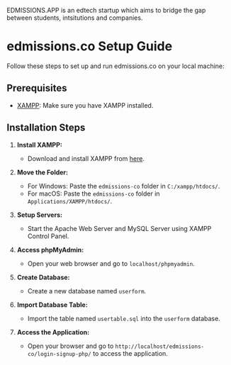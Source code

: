 EDMISSIONS.APP is an edtech startup which aims to bridge the gap between students, intsitutions and companies.

# edmissions.co Setup Guide

Follow these steps to set up and run edmissions.co on your local machine:

## Prerequisites
- [XAMPP](https://www.apachefriends.org/index.html): Make sure you have XAMPP installed.

## Installation Steps

1. **Install XAMPP:**
   - Download and install XAMPP from [here](https://www.apachefriends.org/index.html).

2. **Move the Folder:**
   - For Windows: Paste the `edmissions-co` folder in `C:/xampp/htdocs/`.
   - For macOS: Paste the `edmissions-co` folder in `Applications/XAMPP/htdocs/`.

3. **Setup Servers:**
   - Start the Apache Web Server and MySQL Server using XAMPP Control Panel.

4. **Access phpMyAdmin:**
   - Open your web browser and go to `localhost/phpmyadmin`.

5. **Create Database:**
   - Create a new database named `userform`.

6. **Import Database Table:**
   - Import the table named `usertable.sql` into the `userform` database.

7. **Access the Application:**
   - Open your browser and go to `http://localhost/edmissions-co/login-signup-php/` to access the application.
